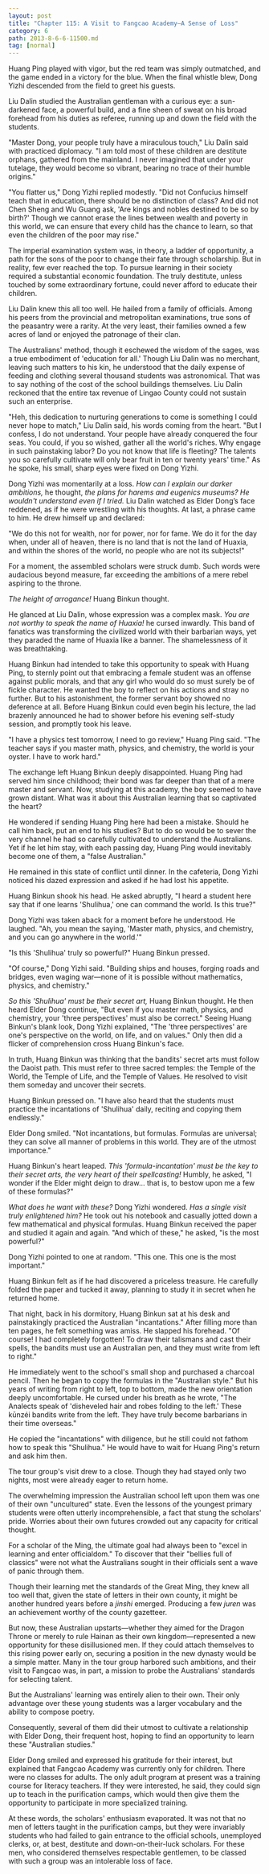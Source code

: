 ```yaml
---
layout: post
title: "Chapter 115: A Visit to Fangcao Academy—A Sense of Loss"
category: 6
path: 2013-8-6-6-11500.md
tag: [normal]
---
```


Huang Ping played with vigor, but the red team was simply outmatched, and the game ended in a victory for the blue. When the final whistle blew, Dong Yizhi descended from the field to greet his guests.

Liu Dalin studied the Australian gentleman with a curious eye: a sun-darkened face, a powerful build, and a fine sheen of sweat on his broad forehead from his duties as referee, running up and down the field with the students.

"Master Dong, your people truly have a miraculous touch," Liu Dalin said with practiced diplomacy. "I am told most of these children are destitute orphans, gathered from the mainland. I never imagined that under your tutelage, they would become so vibrant, bearing no trace of their humble origins."

"You flatter us," Dong Yizhi replied modestly. "Did not Confucius himself teach that in education, there should be no distinction of class? And did not Chen Sheng and Wu Guang ask, 'Are kings and nobles destined to be so by birth?' Though we cannot erase the lines between wealth and poverty in this world, we can ensure that every child has the chance to learn, so that even the children of the poor may rise."

The imperial examination system was, in theory, a ladder of opportunity, a path for the sons of the poor to change their fate through scholarship. But in reality, few ever reached the top. To pursue learning in their society required a substantial economic foundation. The truly destitute, unless touched by some extraordinary fortune, could never afford to educate their children.

Liu Dalin knew this all too well. He hailed from a family of officials. Among his peers from the provincial and metropolitan examinations, true sons of the peasantry were a rarity. At the very least, their families owned a few acres of land or enjoyed the patronage of their clan.

The Australians' method, though it eschewed the wisdom of the sages, was a true embodiment of 'education for all.' Though Liu Dalin was no merchant, leaving such matters to his kin, he understood that the daily expense of feeding and clothing several thousand students was astronomical. That was to say nothing of the cost of the school buildings themselves. Liu Dalin reckoned that the entire tax revenue of Lingao County could not sustain such an enterprise.

"Heh, this dedication to nurturing generations to come is something I could never hope to match," Liu Dalin said, his words coming from the heart. "But I confess, I do not understand. Your people have already conquered the four seas. You could, if you so wished, gather all the world's riches. Why engage in such painstaking labor? Do you not know that life is fleeting? The talents you so carefully cultivate will only bear fruit in ten or twenty years' time." As he spoke, his small, sharp eyes were fixed on Dong Yizhi.

Dong Yizhi was momentarily at a loss. *How can I explain our darker ambitions,* he thought, *the plans for harems and eugenics museums? He wouldn't understand even if I tried.* Liu Dalin watched as Elder Dong’s face reddened, as if he were wrestling with his thoughts. At last, a phrase came to him. He drew himself up and declared:

"We do this not for wealth, nor for power, nor for fame. We do it for the day when, under all of heaven, there is no land that is not the land of Huaxia, and within the shores of the world, no people who are not its subjects!"

For a moment, the assembled scholars were struck dumb. Such words were audacious beyond measure, far exceeding the ambitions of a mere rebel aspiring to the throne.

*The height of arrogance!* Huang Binkun thought.

He glanced at Liu Dalin, whose expression was a complex mask. *You are not worthy to speak the name of Huaxia!* he cursed inwardly. This band of fanatics was transforming the civilized world with their barbarian ways, yet they paraded the name of Huaxia like a banner. The shamelessness of it was breathtaking.

Huang Binkun had intended to take this opportunity to speak with Huang Ping, to sternly point out that embracing a female student was an offense against public morals, and that any girl who would do so must surely be of fickle character. He wanted the boy to reflect on his actions and stray no further. But to his astonishment, the former servant boy showed no deference at all. Before Huang Binkun could even begin his lecture, the lad brazenly announced he had to shower before his evening self-study session, and promptly took his leave.

"I have a physics test tomorrow, I need to go review," Huang Ping said. "The teacher says if you master math, physics, and chemistry, the world is your oyster. I have to work hard."

The exchange left Huang Binkun deeply disappointed. Huang Ping had served him since childhood; their bond was far deeper than that of a mere master and servant. Now, studying at this academy, the boy seemed to have grown distant. What was it about this Australian learning that so captivated the heart?

He wondered if sending Huang Ping here had been a mistake. Should he call him back, put an end to his studies? But to do so would be to sever the very channel he had so carefully cultivated to understand the Australians. Yet if he let him stay, with each passing day, Huang Ping would inevitably become one of them, a "false Australian."

He remained in this state of conflict until dinner. In the cafeteria, Dong Yizhi noticed his dazed expression and asked if he had lost his appetite.

Huang Binkun shook his head. He asked abruptly, "I heard a student here say that if one learns 'Shulihua,' one can command the world. Is this true?"

Dong Yizhi was taken aback for a moment before he understood. He laughed. "Ah, you mean the saying, 'Master math, physics, and chemistry, and you can go anywhere in the world.'"

"Is this 'Shulihua' truly so powerful?" Huang Binkun pressed.

"Of course," Dong Yizhi said. "Building ships and houses, forging roads and bridges, even waging war—none of it is possible without mathematics, physics, and chemistry."

*So this 'Shulihua' must be their secret art,* Huang Binkun thought. He then heard Elder Dong continue, "But even if you master math, physics, and chemistry, your 'three perspectives' must also be correct." Seeing Huang Binkun's blank look, Dong Yizhi explained, "The 'three perspectives' are one's perspective on the world, on life, and on values." Only then did a flicker of comprehension cross Huang Binkun's face.

In truth, Huang Binkun was thinking that the bandits' secret arts must follow the Daoist path. This must refer to three sacred temples: the Temple of the World, the Temple of Life, and the Temple of Values. He resolved to visit them someday and uncover their secrets.

Huang Binkun pressed on. "I have also heard that the students must practice the incantations of 'Shulihua' daily, reciting and copying them endlessly."

Elder Dong smiled. "Not incantations, but formulas. Formulas are universal; they can solve all manner of problems in this world. They are of the utmost importance."

Huang Binkun's heart leaped. *This 'formula-incantation' must be the key to their secret arts, the very heart of their spellcasting!* Humbly, he asked, "I wonder if the Elder might deign to draw... that is, to bestow upon me a few of these formulas?"

*What does he want with these?* Dong Yizhi wondered. *Has a single visit truly enlightened him?* He took out his notebook and casually jotted down a few mathematical and physical formulas. Huang Binkun received the paper and studied it again and again. "And which of these," he asked, "is the most powerful?"

Dong Yizhi pointed to one at random. "This one. This one is the most important."

Huang Binkun felt as if he had discovered a priceless treasure. He carefully folded the paper and tucked it away, planning to study it in secret when he returned home.

That night, back in his dormitory, Huang Binkun sat at his desk and painstakingly practiced the Australian "incantations." After filling more than ten pages, he felt something was amiss. He slapped his forehead. "Of course! I had completely forgotten! To draw their talismans and cast their spells, the bandits must use an Australian pen, and they must write from left to right."

He immediately went to the school's small shop and purchased a charcoal pencil. Then he began to copy the formulas in the "Australian style." But his years of writing from right to left, top to bottom, made the new orientation deeply uncomfortable. He cursed under his breath as he wrote, "The Analects speak of 'disheveled hair and robes folding to the left.' These kūnzéi bandits write from the left. They have truly become barbarians in their time overseas."

He copied the "incantations" with diligence, but he still could not fathom how to speak this "Shulihua." He would have to wait for Huang Ping's return and ask him then.

The tour group's visit drew to a close. Though they had stayed only two nights, most were already eager to return home.

The overwhelming impression the Australian school left upon them was one of their own "uncultured" state. Even the lessons of the youngest primary students were often utterly incomprehensible, a fact that stung the scholars' pride. Worries about their own futures crowded out any capacity for critical thought.

For a scholar of the Ming, the ultimate goal had always been to "excel in learning and enter officialdom." To discover that their "bellies full of classics" were not what the Australians sought in their officials sent a wave of panic through them.

Though their learning met the standards of the Great Ming, they knew all too well that, given the state of letters in their own county, it might be another hundred years before a *jinshi* emerged. Producing a few *juren* was an achievement worthy of the county gazetteer.

But now, these Australian upstarts—whether they aimed for the Dragon Throne or merely to rule Hainan as their own kingdom—represented a new opportunity for these disillusioned men. If they could attach themselves to this rising power early on, securing a position in the new dynasty would be a simple matter. Many in the tour group harbored such ambitions, and their visit to Fangcao was, in part, a mission to probe the Australians' standards for selecting talent.

But the Australians' learning was entirely alien to their own. Their only advantage over these young students was a larger vocabulary and the ability to compose poetry.

Consequently, several of them did their utmost to cultivate a relationship with Elder Dong, their frequent host, hoping to find an opportunity to learn these "Australian studies."

Elder Dong smiled and expressed his gratitude for their interest, but explained that Fangcao Academy was currently only for children. There were no classes for adults. The only adult program at present was a training course for literacy teachers. If they were interested, he said, they could sign up to teach in the purification camps, which would then give them the opportunity to participate in more specialized training.

At these words, the scholars' enthusiasm evaporated. It was not that no men of letters taught in the purification camps, but they were invariably students who had failed to gain entrance to the official schools, unemployed clerks, or, at best, destitute and down-on-their-luck scholars. For these men, who considered themselves respectable gentlemen, to be classed with such a group was an intolerable loss of face.